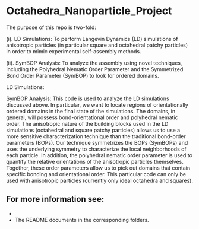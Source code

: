 # Octahedra_Nanoparticle_Project


The purpose of this repo is two-fold:

(i). LD Simulations: To perform Langevin Dynamics (LD) simulations of anisotropic particles (in particular square and octahedral patchy particles) in order to mimic experimental self-assembly methods.

(ii). SymBOP Analysis: To analyze the assembly using novel techniques, including the Polyhedral Nematic Order Parameter and the Symmetrized Bond Order Parameter (SymBOP) to look for ordered domains.


LD Simulations:


SymBOP Analysis:
    This code is used to analyze the LD simulations discussed above. In particular, we want to locate regions of orientationally ordered domains in the final state of the simulations. The domains, in general, will possess bond-orientational order and polyhedral nematic order. The anisotropic nature of the building blocks used in the LD simulations (octahedral and square patchy particles) allows us to use a more sensitive characterization technique than the traditional bond-order parameters (BOPs). Our technique symmetrizes the BOPs (SymBOPs) and uses the underlying symmetry to characterize the local neighborhoods of each particle. In addition, the polyhedral nematic order parameter is used to quantify the relative orientations of the anisotropic particles themselves. Together, these order parameters allow us to pick out domains that contain specific bonding and orientational order. This particular code can only be used with anisotropic particles (currently only ideal octahedra and squares).



For more information see: 
-
-
- The README documents in the corresponding folders.
